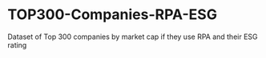 # TOP300-Companies-RPA-ESG
Dataset of Top 300 companies by market cap if they use RPA and their ESG rating
